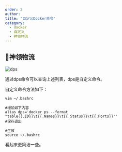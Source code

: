 ```yaml
---
order: 2
author: 
title: "自定义Docker命令"
category:
  - docker
  - 自定义
  - 神领物流
---
```


## 🍂神领物流

![dps](https://qtp-1324720525.cos.ap-shanghai.myqcloud.com/blog/image-20241227213510157.png)

通过dps命令可以查询上述列表，dps是自定义命令。

自定义命令方法如下：

```shell
vim ~/.bashrc

#增加如下内容
alias dps='docker ps --format "table{{.ID}}\t{{.Names}}\t{{.Status}}\t{{.Ports}}"'
#保存退出

#生效
source ~/.bashrc
```

看起来更简洁一些。
